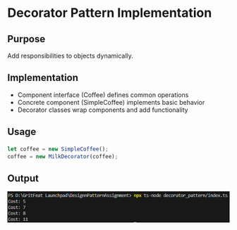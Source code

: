 # Decorator Pattern Implementation

## Purpose
Add responsibilities to objects dynamically.

## Implementation
- Component interface (Coffee) defines common operations
- Concrete component (SimpleCoffee) implements basic behavior
- Decorator classes wrap components and add functionality

## Usage
```typescript
let coffee = new SimpleCoffee();
coffee = new MilkDecorator(coffee);
```
## Output
![alt text](image.png)